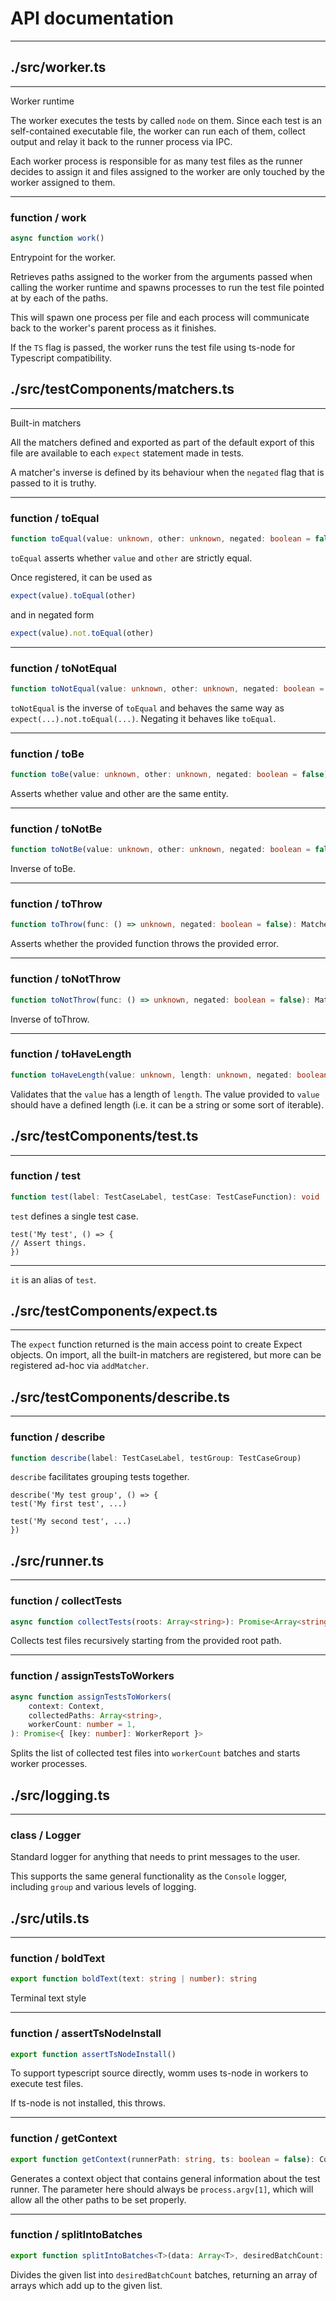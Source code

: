 # API documentation
---
## ./src/worker.ts

---

Worker runtime

The worker executes the tests by called `node` on them. Since each test
is an self-contained executable file, the worker can run each of them,
collect output and relay it back to the runner process via IPC.

Each worker process is responsible for as many test files as the runner
decides to assign it and files assigned to the worker are only
touched by the worker assigned to them.


---
### function / work
```ts
async function work()
```


Entrypoint for the worker.

Retrieves paths assigned to the worker from the arguments passed when
calling the worker runtime and spawns processes to run the test file
pointed at by each of the paths.

This will spawn one process per file and each process will communicate back
to the worker's parent process as it finishes.

If the `TS` flag is passed, the worker runs the test file using ts-node
for Typescript compatibility.


## ./src/testComponents/matchers.ts

---

Built-in matchers

All the matchers defined and exported as part of the default export
of this file are available to each `expect` statement made in tests.

A matcher's inverse is defined by its behaviour when the `negated` flag
that is passed to it is truthy.


---
### function / toEqual
```ts
function toEqual(value: unknown, other: unknown, negated: boolean = false): MatcherReport
```


`toEqual` asserts whether `value` and `other` are strictly equal.

Once registered, it can be used as

```ts
expect(value).toEqual(other)
```

and in negated form

```ts
expect(value).not.toEqual(other)
```


---
### function / toNotEqual
```ts
function toNotEqual(value: unknown, other: unknown, negated: boolean = false): MatcherReport
```


`toNotEqual` is the inverse of `toEqual` and behaves the same way as
`expect(...).not.toEqual(...)`. Negating it behaves like `toEqual`.


---
### function / toBe
```ts
function toBe(value: unknown, other: unknown, negated: boolean = false): MatcherReport
```


Asserts whether value and other are the same entity.


---
### function / toNotBe
```ts
function toNotBe(value: unknown, other: unknown, negated: boolean = false): MatcherReport
```


Inverse of toBe.


---
### function / toThrow
```ts
function toThrow(func: () => unknown, negated: boolean = false): MatcherReport
```


Asserts whether the provided function throws the provided error.


---
### function / toNotThrow
```ts
function toNotThrow(func: () => unknown, negated: boolean = false): MatcherReport
```


Inverse of toThrow.


---
### function / toHaveLength
```ts
function toHaveLength(value: unknown, length: unknown, negated: boolean = false): MatcherReport
```


Validates that the `value` has a length of `length`. The value provided to `value` should
have a defined length (i.e. it can be a string or some sort of iterable).


## ./src/testComponents/test.ts

---
### function / test
```ts
function test(label: TestCaseLabel, testCase: TestCaseFunction): void
```


`test` defines a single test case.

```
test('My test', () => {
// Assert things.
})
```


---

`it` is an alias of `test`.


## ./src/testComponents/expect.ts

---

The `expect` function returned is the main access point
to create Expect objects. On import, all the built-in matchers
are registered, but more can be registered ad-hoc via `addMatcher`.


## ./src/testComponents/describe.ts

---
### function / describe
```ts
function describe(label: TestCaseLabel, testGroup: TestCaseGroup)
```


`describe` facilitates grouping tests together.

```
describe('My test group', () => {
test('My first test', ...)

test('My second test', ...)
})
```


## ./src/runner.ts

---
### function / collectTests
```ts
async function collectTests(roots: Array<string>): Promise<Array<string>>
```


Collects test files recursively starting from the provided root
path.


---
### function / assignTestsToWorkers
```ts
async function assignTestsToWorkers(
	context: Context,
	collectedPaths: Array<string>,
	workerCount: number = 1,
): Promise<{ [key: number]: WorkerReport }>
```


Splits the list of collected test files into `workerCount` batches and starts
worker processes.


## ./src/logging.ts

---
### class / Logger

Standard logger for anything that needs to print messages to the user.

This supports the same general functionality as the `Console` logger,
including `group` and various levels of logging.


## ./src/utils.ts

---
### function / boldText
```ts
export function boldText(text: string | number): string
```


Terminal text style


---
### function / assertTsNodeInstall
```ts
export function assertTsNodeInstall()
```


To support typescript source directly, womm uses ts-node in
workers to execute test files.

If ts-node is not installed, this throws.


---
### function / getContext
```ts
export function getContext(runnerPath: string, ts: boolean = false): Context
```


Generates a context object that contains general information
about the test runner. The parameter here should always be
`process.argv[1]`, which will allow all the other paths
to be set properly.


---
### function / splitIntoBatches
```ts
export function splitIntoBatches<T>(data: Array<T>, desiredBatchCount: number = 1): Array<Array<T>>
```


Divides the given list into `desiredBatchCount` batches, returning
an array of arrays which add up to the given list.


